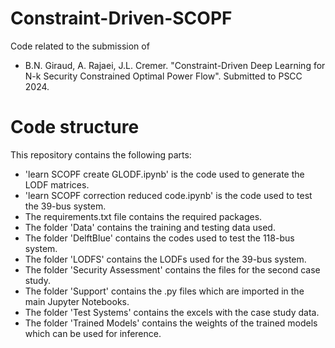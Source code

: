 # Constraint-Driven-SCOPF

Code related to the submission of

- B.N. Giraud, A. Rajaei, J.L. Cremer. "Constraint-Driven Deep Learning for N-k Security Constrained Optimal Power Flow". Submitted to PSCC 2024.

# Code structure

This repository contains the following parts:

- 'learn SCOPF create GLODF.ipynb' is the code used to generate the LODF matrices.
- 'learn SCOPF correction reduced code.ipynb' is the code used to test the 39-bus system.
- The requirements.txt file contains the required packages.
- The folder 'Data' contains the training and testing data used. 
- The folder 'DelftBlue' contains the codes used to test the 118-bus system.
- The folder 'LODFS' contains the LODFs used for the 39-bus system.
- The folder 'Security Assessment' contains the files for the second case study.
- The folder 'Support' contains the .py files which are imported in the main Jupyter Notebooks.
- The folder 'Test Systems' contains the excels with the case study data.
- The folder 'Trained Models' contains the weights of the trained models which can be used for inference.
